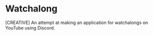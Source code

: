 # Watchalong
[CREATIVE] An attempt at making an application for watchalongs on YouTube using Discord.
